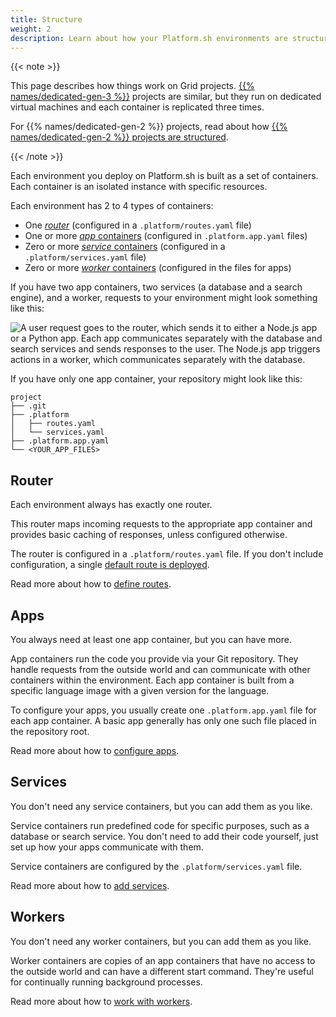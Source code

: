 ```yaml
---
title: Structure
weight: 2
description: Learn about how your Platform.sh environments are structured and which files control that structure.
---
```


{{< note >}}

This page describes how things work on Grid projects.
[{{% names/dedicated-gen-3 %}}](../dedicated-gen-3/_index.md) projects are similar,
but they run on dedicated virtual machines and each container is replicated three times.

For {{% names/dedicated-gen-2 %}} projects, read about how [{{% names/dedicated-gen-2 %}} projects are structured](../dedicated-gen-2/overview/_index.md).

{{< /note >}}

Each environment you deploy on Platform.sh is built as a set of containers.
Each container is an isolated instance with specific resources.

Each environment has 2 to 4 types of containers:

* One [*router*](#router) (configured in a `.platform/routes.yaml` file)
* One or more [*app* containers](#apps) (configured in `.platform.app.yaml` files)
* Zero or more [*service* containers](#services) (configured in a `.platform/services.yaml` file)
* Zero or more [*worker* containers](#workers) (configured in the files for apps)

If you have two app containers, two services (a database and a search engine), and a worker,
requests to your environment might look something like this:

![A user request goes to the router, which sends it to either a Node.js app or a Python app. Each app communicates separately with the database and search services and sends responses to the user. The Node.js app triggers actions in a worker, which communicates separately with the database.](/images/config-diagrams/structure-diagram.png)

If you have only one app container, your repository might look like this:

```text
project
├── .git
├── .platform
│   ├── routes.yaml
│   └── services.yaml
├── .platform.app.yaml
└── <YOUR_APP_FILES>
```

## Router

Each environment always has exactly one router.

This router maps incoming requests to the appropriate app container
and provides basic caching of responses, unless configured otherwise.

The router is configured in a `.platform/routes.yaml` file.
If you don't include configuration, a single [default route is deployed](../define-routes/_index.md#default-route-definition).

Read more about how to [define routes](../define-routes/_index.md).

## Apps

You always need at least one app container, but you can have more.

App containers run the code you provide via your Git repository.
They handle requests from the outside world and can communicate with other containers within the environment.
Each app container is built from a specific language image with a given version for the language.

To configure your apps, you usually create one `.platform.app.yaml` file for each app container.
A basic app generally has only one such file placed in the repository root.

Read more about how to [configure apps](../create-apps/_index.md).

## Services

You don't need any service containers, but you can add them as you like.

Service containers run predefined code for specific purposes, such as a database or search service.
You don't need to add their code yourself, just set up how your apps communicate with them.

Service containers are configured by the `.platform/services.yaml` file.

Read more about how to [add services](../add-services/_index.md).

## Workers

You don't need any worker containers, but you can add them as you like.

Worker containers are copies of an app containers
that have no access to the outside world and can have a different start command.
They're useful for continually running background processes.

Read more about how to [work with workers](../create-apps/workers.md).
